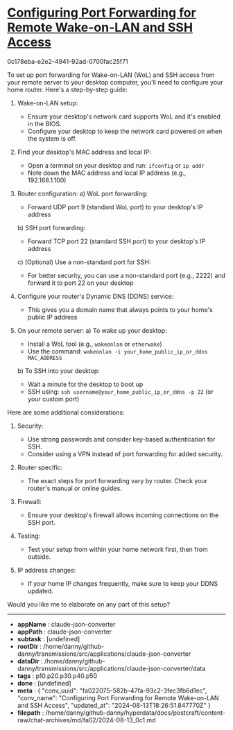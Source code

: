 # [Configuring Port Forwarding for Remote Wake-on-LAN and SSH Access](https://claude.ai/chat/fa022075-582b-47fa-93c2-3fec3fb6d1ec)

0c178eba-e2e2-4941-92ad-0700fac25f71

 To set up port forwarding for Wake-on-LAN (WoL) and SSH access from your remote server to your desktop computer, you'll need to configure your home router. Here's a step-by-step guide:

1. Wake-on-LAN setup:
   - Ensure your desktop's network card supports WoL and it's enabled in the BIOS.
   - Configure your desktop to keep the network card powered on when the system is off.

2. Find your desktop's MAC address and local IP:
   - Open a terminal on your desktop and run: `ifconfig` or `ip addr`
   - Note down the MAC address and local IP address (e.g., 192.168.1.100)

3. Router configuration:
   a) WoL port forwarding:
      - Forward UDP port 9 (standard WoL port) to your desktop's IP address
   
   b) SSH port forwarding:
      - Forward TCP port 22 (standard SSH port) to your desktop's IP address
   
   c) (Optional) Use a non-standard port for SSH:
      - For better security, you can use a non-standard port (e.g., 2222) and forward it to port 22 on your desktop

4. Configure your router's Dynamic DNS (DDNS) service:
   - This gives you a domain name that always points to your home's public IP address

5. On your remote server:
   a) To wake up your desktop:
      - Install a WoL tool (e.g., `wakeonlan` or `etherwake`)
      - Use the command: `wakeonlan -i your_home_public_ip_or_ddns MAC_ADDRESS`

   b) To SSH into your desktop:
      - Wait a minute for the desktop to boot up
      - SSH using: `ssh username@your_home_public_ip_or_ddns -p 22` (or your custom port)

Here are some additional considerations:

1. Security: 
   - Use strong passwords and consider key-based authentication for SSH.
   - Consider using a VPN instead of port forwarding for added security.

2. Router specific:
   - The exact steps for port forwarding vary by router. Check your router's manual or online guides.

3. Firewall:
   - Ensure your desktop's firewall allows incoming connections on the SSH port.

4. Testing:
   - Test your setup from within your home network first, then from outside.

5. IP address changes:
   - If your home IP changes frequently, make sure to keep your DDNS updated.

Would you like me to elaborate on any part of this setup?

---

* **appName** : claude-json-converter
* **appPath** : claude-json-converter
* **subtask** : [undefined]
* **rootDir** : /home/danny/github-danny/transmissions/src/applications/claude-json-converter
* **dataDir** : /home/danny/github-danny/transmissions/src/applications/claude-json-converter/data
* **tags** : p10.p20.p30.p40.p50
* **done** : [undefined]
* **meta** : {
  "conv_uuid": "fa022075-582b-47fa-93c2-3fec3fb6d1ec",
  "conv_name": "Configuring Port Forwarding for Remote Wake-on-LAN and SSH Access",
  "updated_at": "2024-08-13T18:26:51.847770Z"
}
* **filepath** : /home/danny/github-danny/hyperdata/docs/postcraft/content-raw/chat-archives/md/fa02/2024-08-13_0c1.md